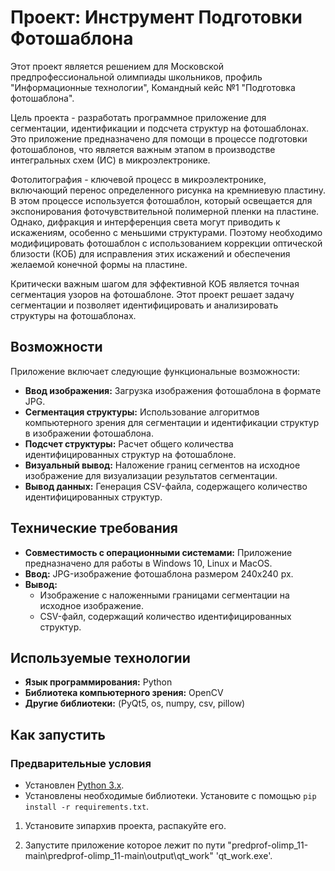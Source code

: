 # Проект: Инструмент Подготовки Фотошаблона

Этот проект является решением для Московской предпрофессиональной олимпиады школьников, профиль "Информационные технологии", Командный кейс №1 "Подготовка фотошаблона".

Цель проекта - разработать программное приложение для сегментации, идентификации и подсчета структур на фотошаблонах. Это приложение предназначено для помощи в процессе подготовки фотошаблонов, что является важным этапом в производстве интегральных схем (ИС) в микроэлектронике.

Фотолитография - ключевой процесс в микроэлектронике, включающий перенос определенного рисунка на кремниевую пластину. В этом процессе используется фотошаблон, который освещается для экспонирования фоточувствительной полимерной пленки на пластине. Однако, дифракция и интерференция света могут приводить к искажениям, особенно с меньшими структурами. Поэтому необходимо модифицировать фотошаблон с использованием коррекции оптической близости (КОБ) для исправления этих искажений и обеспечения желаемой конечной формы на пластине.

Критически важным шагом для эффективной КОБ является точная сегментация узоров на фотошаблоне. Этот проект решает задачу сегментации и позволяет идентифицировать и анализировать структуры на фотошаблонах.

## Возможности

Приложение включает следующие функциональные возможности:

-   **Ввод изображения:** Загрузка изображения фотошаблона в формате JPG.
-   **Сегментация структуры:** Использование алгоритмов компьютерного зрения для сегментации и идентификации структур в изображении фотошаблона.
-   **Подсчет структуры:** Расчет общего количества идентифицированных структур на фотошаблоне.
-   **Визуальный вывод:** Наложение границ сегментов на исходное изображение для визуализации результатов сегментации.
-   **Вывод данных:** Генерация CSV-файла, содержащего количество идентифицированных структур.

## Технические требования

-   **Совместимость с операционными системами:** Приложение предназначено для работы в Windows 10, Linux и MacOS.
-   **Ввод:** JPG-изображение фотошаблона размером 240x240 px.
-   **Вывод:**
    -   Изображение с наложенными границами сегментации на исходное изображение.
    -   CSV-файл, содержащий количество идентифицированных структур.

## Используемые технологии

-   **Язык программирования:** Python
-   **Библиотека компьютерного зрения:** OpenCV
-   **Другие библиотеки:** (PyQt5, os, numpy, csv, pillow)

## Как запустить

### Предварительные условия

-   Установлен [Python 3.x](https://www.python.org).
-   Установлены необходимые библиотеки. Установите с помощью `pip install -r requirements.txt`.

1.  Установите зипархив проекта, распакуйте его.

2.  Запустите приложение которое лежит по пути "predprof-olimp_11-main\predprof-olimp_11-main\output\qt_work" 'qt_work.exe'.
